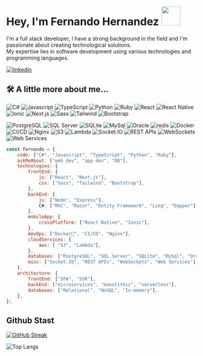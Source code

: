 # Hey, I'm Fernando Hernandez <img src="https://media.giphy.com/media/WUlplcMpOCEmTGBtBW/giphy.gif" width="50">
I'm a full stack developer, I have a strong background in the field and I'm passionate about creating technological solutions. <br>My expertise lies in software development using various technologies and programming languages.

[![linkedin](https://img.shields.io/badge/linkedin-0A66C2?style=for-the-badge&logo=linkedin&logoColor=white)](https://www.linkedin.com/in/fernando-hernandez-84801636/)



## 🛠 A little more about me...
![C#](https://img.shields.io/badge/C%23-239120?style=flat&logo=sharp&logoColor=white)
![Javascript](https://img.shields.io/badge/Javascript-F7DF1E?style=flat&logo=javascript&logoColor=white)
![TypeScript](https://img.shields.io/badge/TypeScript-3178C6?style=flat&logo=typescript&logoColor=white)
![Python](https://img.shields.io/badge/Python-3776AB?style=flat&logo=python&logoColor=white)
![Ruby](https://img.shields.io/badge/Ruby-D30001?style=flat&logo=rubyonrails&logoColor=white)
![React](https://img.shields.io/badge/React-61dafb?style=flat&logo=react&logoColor=white)
![React Native](https://img.shields.io/badge/React%20Native-61DAFB?style=flat&logo=react&logoColor=white)
![Ionic](https://img.shields.io/badge/Ionic-3880ff?style=flat&logo=ionic&logoColor=white)
![Next.js](https://img.shields.io/badge/Next.js-E0234E?style=flat&logo=nestjs&logoColor=white)
![Sass](https://img.shields.io/badge/Sass-cc6699?style=flat&logo=sass&logoColor=white)
![Tailwind](https://img.shields.io/badge/Tailwind-06B6D4?style=flat&logo=tailwindcss&logoColor=white)
![Bootstrap](https://img.shields.io/badge/Bootstrap-7952B3?style=flat&logo=bootstrap&logoColor=white)


![PostgreSQL](https://img.shields.io/badge/PostgreSQL-4169E1?style=flat&logo=postgresql&logoColor=white)
![SQL Server](https://img.shields.io/badge/SQL%20Server-cc2927?style=flat&logo=&logoColor=white)
![SQLite](https://img.shields.io/badge/SQLite-003B57?style=flat&logo=sqlite&logoColor=white)
![MySql](https://img.shields.io/badge/MySql-4479A1?style=flat&logo=mysql&logoColor=white)
![Oracle](https://img.shields.io/badge/Oracle-f80000?style=flat&logo=&logoColor=white)
![redis](https://img.shields.io/badge/Redis-dc382d?style=flat&logo=&logoColor=white)
![Docker](https://img.shields.io/badge/Docker-2496ED?style=flat&logo=docker&logoColor=white)
![CI/CD](https://img.shields.io/badge/CI/CD-blue?style=flat&logo=&logoColor=white)
![Nginx](https://img.shields.io/badge/Nginx-009639?style=flat&logo=nginx&logoColor=white)
![S3](https://img.shields.io/badge/S3-ff9900?style=flat&logo=&logoColor=white)
![Lambda](https://img.shields.io/badge/Lambda-ff9900?style=flat&logo=&logoColor=white)
![Socket.IO](https://img.shields.io/badge/Socket.IO-010101?style=flat&logo=socketdotio&logoColor=white)
![REST APIs](https://img.shields.io/badge/REST%20APIs-ff9800?style=flat&logo=&logoColor=white)
![WebSockets](https://img.shields.io/badge/WebSockets-8bc34a?style=flat&logo=&logoColor=white)
![Web Services](https://img.shields.io/badge/Web%20Services-607d8b?style=flat&logo=&logoColor=white)



```javascript
const fernando = {
    code: ["C#", "Javascript", "TypeScript", "Python", "Ruby"],
    askMeAbout: ["web dev", "app dev", "DB"],
    technologies: {
        frontEnd: {
            js: ["React", "Next.js"],
            css: ["Sass", "Tailwind", "Bootstrap"],
        },
        backEnd: {
            js: ["Node", "Express"],
            C#: ["MVC", "Razor", "Entity Framework", "Linq", "Dapper"]
        },
        mobileApp: {
            crossPlatform: ["React Native", "Ionic"],
        },
        devOps: ["Docker🐳", "CI/CD", "Nginx"],
        cloudServices: {
            aws: [ "S3", "Lambda"],
        },
        databases: ["PostgreSQL", "SQL Server", "SQLite", "MySql", "Oracle", "redis"],
        misc: ["Socket.IO", "REST APIs", "WebSockets", "Web Services"],
    },
    architecture: {
        frontEnd: ["SPA", "SSR"],
        backEnd: ["microservices", "monolithic", "serverless"],
        databases: ["Relational", "NoSQL", "In-memory"],
    },
};
```

## Github Stast
<a href="https://git.io/streak-stats"><img src="https://github-readme-streak-stats.herokuapp.com?user=fjosue14&theme=dark" alt="GitHub Streak" /></a>
</div>

![Top Langs](https://github-readme-stats.vercel.app/api/top-langs/?username=fjosue14&size_weight=0.5&count_weight=0.5)

